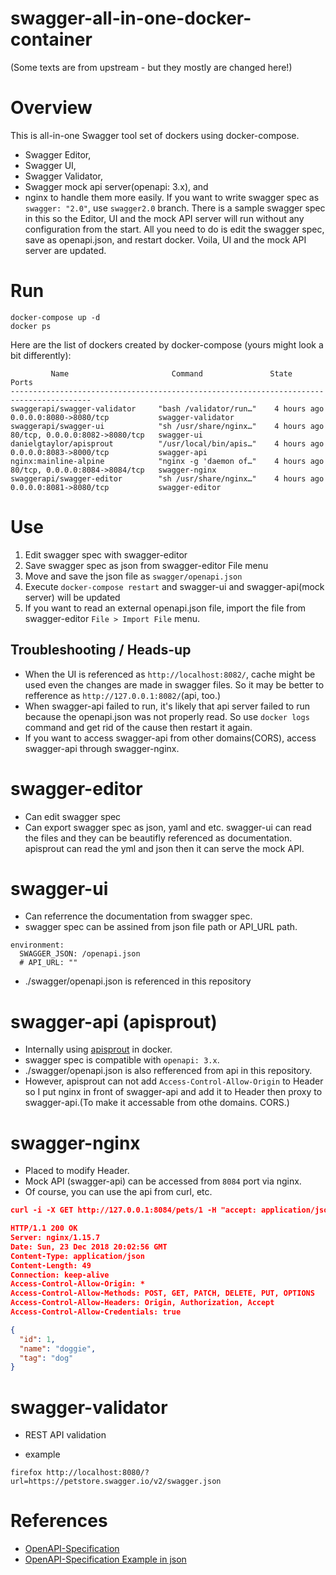 # swagger-all-in-one-docker-container
(Some texts are from upstream - but they mostly are changed here!)
# Overview
This is all-in-one Swagger tool set of dockers using docker-compose.
- Swagger Editor, 
- Swagger UI, 
- Swagger Validator,
- Swagger mock api server(openapi: 3.x), and
- nginx to handle them more easily.
If you want to write swagger spec as `swagger: "2.0"`, use `swagger2.0` branch.
There is a sample swagger spec in this so the Editor, UI and the mock API server will run without any configuration from the start.
All you need to do is edit the swagger spec, save as openapi.json, and restart docker. Voila, UI and the mock API server are updated.

# Run
```
docker-compose up -d
docker ps
```
Here are the list of dockers created by docker-compose (yours might look a bit differently):
```
         Name                       Command               State           Ports
----------------------------------------------------------------------------------------
swaggerapi/swagger-validator     "bash /validator/run…"    4 hours ago    0.0.0.0:8080->8080/tcp           swagger-validator
swaggerapi/swagger-ui            "sh /usr/share/nginx…"    4 hours ago    80/tcp, 0.0.0.0:8082->8080/tcp   swagger-ui
danielgtaylor/apisprout          "/usr/local/bin/apis…"    4 hours ago    0.0.0.0:8083->8000/tcp           swagger-api
nginx:mainline-alpine            "nginx -g 'daemon of…"    4 hours ago    80/tcp, 0.0.0.0:8084->8084/tcp   swagger-nginx
swaggerapi/swagger-editor        "sh /usr/share/nginx…"    4 hours ago    0.0.0.0:8081->8080/tcp           swagger-editor
```

# Use
1. Edit swagger spec with swagger-editor
2. Save swagger spec as json from swagger-editor File menu
3. Move and save the json file as `swagger/openapi.json`
4. Execute `docker-compose restart` and swagger-ui and swagger-api(mock server) will be updated
5. If you want to read an external openapi.json file, import the file from swagger-editor `File > Import File` menu.

## Troubleshooting / Heads-up
- When the UI is referenced as `http://localhost:8082/`, cache might be used even the changes are made in swagger files. So it may be better to refference as `http://127.0.0.1:8082/`(api, too.)
- When swagger-api failed to run, it's likely that api server failed to run because the openapi.json was not properly read. So use `docker logs` command and get rid of the cause then restart it again.
- If you want to access swagger-api from other domains(CORS), access swagger-api through swagger-nginx.

# swagger-editor
- Can edit swagger spec
- Can export swagger spec as json, yaml and etc. swagger-ui can read the files and they can be beautifly referenced as documentation. apisprout can read the yml and json then it can serve the mock API.

# swagger-ui
- Can referrence the documentation from swagger spec.
- swagger spec can be assined from json file path or API_URL path.
```
environment:
  SWAGGER_JSON: /openapi.json
  # API_URL: ""
```
- ./swagger/openapi.json is referenced in this repository

# swagger-api (apisprout)
- Internally using [apisprout](https://github.com/danielgtaylor/apisprout) in docker.
- swagger spec is compatible with `openapi: 3.x`.
- ./swagger/openapi.json is also refferenced from api in this repository.
- However, apisprout can not add `Access-Control-Allow-Origin` to Header so I put nginx in front of swagger-api and add it to Header then proxy to swagger-api.(To make it accessable from othe domains. CORS.)

# swagger-nginx
- Placed to modify Header.
- Mock API (swagger-api) can be accessed from `8084` port via nginx.
- Of course, you can use the api from curl, etc.

```json
curl -i -X GET http://127.0.0.1:8084/pets/1 -H "accept: application/json"

HTTP/1.1 200 OK
Server: nginx/1.15.7
Date: Sun, 23 Dec 2018 20:02:56 GMT
Content-Type: application/json
Content-Length: 49
Connection: keep-alive
Access-Control-Allow-Origin: *
Access-Control-Allow-Methods: POST, GET, PATCH, DELETE, PUT, OPTIONS
Access-Control-Allow-Headers: Origin, Authorization, Accept
Access-Control-Allow-Credentials: true

{
  "id": 1,
  "name": "doggie",
  "tag": "dog"
}
```

# swagger-validator
- REST API validation
* example
```
firefox http://localhost:8080/?url=https://petstore.swagger.io/v2/swagger.json
```
# References
* [OpenAPI-Specification](https://github.com/OAI/OpenAPI-Specification/)
* [OpenAPI-Specification Example in json](https://github.com/OAI/OpenAPI-Specification/tree/master/examples/v2.0/json)
